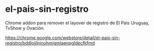 # el-pais-sin-registro

Chrome addon para remover el layover de registro de El Pais Uruguay, TvShow y Ovación.

https://chrome.google.com/webstore/detail/el-pais-sin-registro/bddlojjlnjnohmigmlaenpgldecfkfmd
